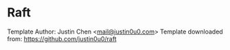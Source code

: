 # Raft

Template Author: Justin Chen <<mail@justin0u0.com>>
Template downloaded from: https://github.com/justin0u0/raft